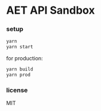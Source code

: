 # AET API Sandbox

### setup

```bash
yarn
yarn start
```

for production:
```bash
yarn build
yarn prod
```

### license

MIT
